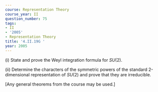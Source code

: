```yaml
---
course: Representation Theory
course_year: II
question_number: 75
tags:
- II
- '2005'
- Representation Theory
title: '4.II.19G '
year: 2005
---
```



(i) State and prove the Weyl integration formula for $S U(2)$.

(ii) Determine the characters of the symmetric powers of the standard 2-dimensional representation of $S U(2)$ and prove that they are irreducible.

[Any general theorems from the course may be used.]